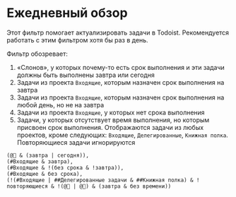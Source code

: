 # Ежедневный обзор

Этот фильтр помогает актуализировать задачи в Todoist. Рекомендуется работать с этим фильтром хотя бы раз в день.

Фильтр обозревает:

1. «Слонов», у которых почему-то есть срок выполнения и эти задачи должны быть выполнены завтра или сегодня
2. Задачи из проекта `Входящие`, которым назначен срок выполнения на завтра
3. Задачи из проекта `Входящие`, которым назначен срок выполнения на любой день, но не на завтра
4. Задачи из проекта `Входящие`, у которых нет срока выполнения
5. Задачи, у которых отсутствует время выполнения, но которым присвоен срок выполнения. Отображаются задачи из любых проектов, кроме следующих: `Входящие`, `Делегированные`, `Книжная полка`. Повторяющиеся задачи игнорируются

```
(@🐘 & (завтра | сегодня)),
(#Входящие & завтра),
(#Входящие & !(без срока & !завтра)),
(#Входящие & без срока),
(!(#Входящие | ##Делегированные задачи & ##Книжная полка) & !повторяющиеся & !(@🐘 | @📆) & (завтра & без времени))
```
